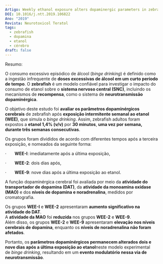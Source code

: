 ```yaml
---
Artigo: Weekly ethanol exposure alters dopaminergic parameters in zebrafish brain
DOI: 10.1016/j.ntt.2019.106822
Ano: "2019"
Revista: Neurotoxicol Teratol
tags:
  - zebrafish
  - dopamina
  - etanol
  - cérebro
draft: false
---
```

Resumo:

O consumo excessivo episódico de álcool (_binge drinking_) é definido como a ingestão infrequente de **doses excessivas de álcool em um curto período de tempo**. O **zebrafish** é um modelo confiável para investigar o impacto do consumo de etanol sobre o **sistema nervoso central (SNC)**, incluindo os mecanismos de **recompensa**, como o sistema de **neurotransmissão dopaminérgica**.

O objetivo deste estudo foi **avaliar os parâmetros dopaminérgicos cerebrais** de zebrafish após **exposição intermitente semanal ao etanol (WEE)**, que simula o _binge drinking_. Assim, zebrafish adultos foram expostos a **etanol 1,4% (v/v)** por **30 minutos**, **uma vez por semana, durante três semanas consecutivas**.

Os grupos foram divididos de acordo com diferentes tempos após a terceira exposição, e nomeados da seguinte forma:

·       **WEE-I**: imediatamente após a última exposição,

·       **WEE-2**: dois dias após,

·       **WEE-9**: nove dias após a última exposição ao etanol.

A função dopaminérgica cerebral foi avaliada por meio da **atividade do transportador de dopamina (DAT)**, da **atividade da monoamina oxidase (MAO)** e dos **níveis de dopamina e noradrenalina**, medidos por cromatografia.

Os grupos **WEE-I** e **WEE-2** apresentaram **aumento significativo na atividade do DAT**.  
A **atividade da MAO** foi **reduzida** nos grupos **WEE-2** e **WEE-9**.  
Além disso, os grupos **WEE-2** e **WEE-9** apresentaram **elevação nos níveis cerebrais de dopamina**, enquanto os **níveis de noradrenalina não foram afetados**.

Portanto, os **parâmetros dopaminérgicos permanecem alterados dois e nove dias após a última exposição ao etanol**neste modelo experimental de _binge drinking_, resultando em um **evento modulatório nessa via de neurotransmissão**.
